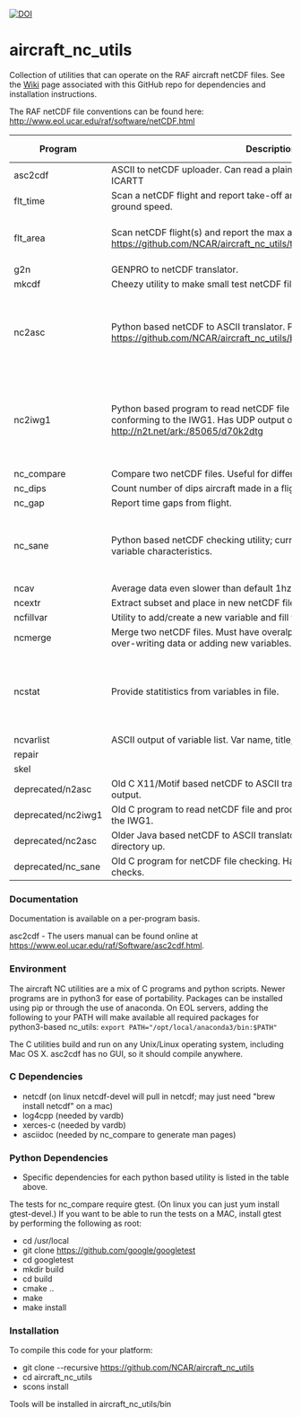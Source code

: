 [![DOI](https://img.shields.io/badge/DOI-10.26023/r1q1-wt90)](https://doi.org/10.26023/r1q1-wt90)

# aircraft_nc_utils
Collection of utilities that can operate on the RAF aircraft netCDF files. See the [Wiki](https://github.com/NCAR/aircraft_nc_utils/wiki) page associated with this GitHub repo for dependencies and installation instructions.

The RAF netCDF file conventions can be found here: http://www.eol.ucar.edu/raf/software/netCDF.html

| Program | Description | Required Packages |
|  ------ | --------------- | --------------- |
| asc2cdf | ASCII to netCDF uploader.  Can read a plain file, NASA Ames, BADC, or ICARTT |
| flt_time | Scan a netCDF flight and report take-off and landing times.  Based on ground speed. |
| flt_area | Scan netCDF flight(s) and report the max and min lat / lon values. https://github.com/NCAR/aircraft_nc_utils/tree/master/flt_area#readme| os, sys, argparse, glob, netCDF4 |
| g2n | GENPRO to netCDF translator. |
| mkcdf | Cheezy utility to make small test netCDF file. |
| nc2asc | Python based netCDF to ASCII translator. Plain CSV or ICARTT output. https://github.com/NCAR/aircraft_nc_utils/blob/master/nc2asc/README.md| os, sys, argparse, netCDF4, pandas, numpy, datetime, PyQt5 |
| nc2iwg1 | Python based program to read netCDF file and produce an ASCII file conforming to the IWG1.  Has UDP output options as well. http://n2t.net/ark:/85065/d70k2dtg |os, sys, netCDF4, pandas, datetime, threading, socket, argparse, time, io |
| nc_compare | Compare two netCDF files.  Useful for differing runs of the same flight. |
| nc_dips | Count number of dips aircraft made in a flight. |
| nc_gap | Report time gaps from flight. |
| nc_sane | Python based netCDF checking utility; currently checks time and histogram variable characteristics. | os, sys, re, argparse, xarray, datetime, calendar |
| ncav | Average data even slower than default 1hz |
| ncextr | Extract subset and place in new netCDF file. |
| ncfillvar | Utility to add/create a new variable and fill with missing value (_FillValue). |
| ncmerge | Merge two netCDF files.  Must have overalpping time segments.  Useful for over-writing data or adding new variables. |
| ncstat | Provide statitistics from variables in file. |sys, netCDF4, numpy, math, argparse, re, time, datetime |
| ncvarlist | ASCII output of variable list.  Var name, title, units. |
| repair | |
| skel | |
| deprecated/n2asc | Old C X11/Motif based netCDF to ASCII translator. Plain CSV or Ames DEF output. |
| deprecated/nc2iwg1 | Old C program to read netCDF file and produce an ASCII file conforming to the IWG1. |
| deprecated/nc2asc | Older Java based netCDF to ASCII translator. Replaced by nc2asc one directory up. |
| deprecated/nc_sane | Old C program for netCDF file checking. Had time checks but no histogram checks. |


### Documentation ###

Documentation is available on a per-program basis.

asc2cdf - The users manual can be found online at https://www.eol.ucar.edu/raf/Software/asc2cdf.html.

### Environment ###

The aircraft NC utilities are a mix of C programs and python scripts.  Newer programs are in python3 for ease of portability. Packages can be installed using pip or through the use of anaconda. On EOL servers, adding the following to your PATH will make available all required packages for python3-based nc_utils: `export PATH="/opt/local/anaconda3/bin:$PATH"`

The C utilities build and run on any Unix/Linux operating system, including Mac OS X.  asc2cdf has no GUI, so it should compile anywhere.

### C Dependencies ###
 * netcdf (on linux netcdf-devel will pull in netcdf; may just need "brew install netcdf" on a mac)
 * log4cpp (needed by vardb)
 * xerces-c (needed by vardb)
 * asciidoc (needed by nc_compare to generate man pages)
 
 ### Python Dependencies ###
 * Specific dependencies for each python based utility is listed in the table above.
 
The tests for nc_compare require gtest. (On linux you can just yum install gtest-devel.) If you want to be able to run the tests on a MAC, install gtest by performing the following as root:
* cd /usr/local
* git clone https://github.com/google/googletest
* cd googletest
* mkdir build
* cd build
* cmake ..
* make
* make install

### Installation ###

To compile this code for your platform:
* git clone --recursive https://github.com/NCAR/aircraft_nc_utils
* cd aircraft_nc_utils
* scons install 

Tools will be installed in aircraft_nc_utils/bin
